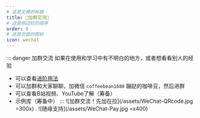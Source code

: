 ```yaml
---
# 这是文章的标题
title: 👗加群交流👗
# 这是侧边栏的顺序
order: 9
# 这是页面的图标
icon: wechat
---
```

::: danger 加群交流
如果在使用和学习中有不明白的地方，或者想看看别人的经验
- 可以查看[进阶用法](/zh/advanced)
- 可以加群和大家聊聊，加微信 `coffeebean1688` 蹦跶的咖啡豆，然后进群
- 可以查看B站视频、YouTube了解（筹备）
- 示例库（筹备中）
:::
![加群交流！先加在拉](/assets/WeChat-QRcode.jpg =300x) . 
![随缘支持](/assets/WeChat-Pay.jpg =x400)
